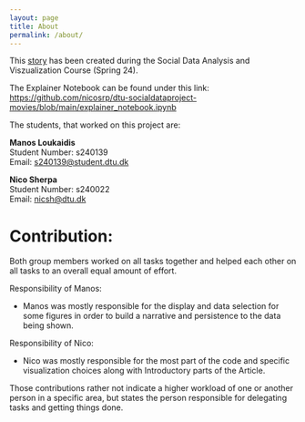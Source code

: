 ```yaml
---
layout: page
title: About
permalink: /about/
---
```


This [story](https://nicosrp.github.io/dtu-socialdataproject-movies) has been created during the Social Data Analysis and Viszualization Course (Spring 24).

The Explainer Notebook can be found under this link: https://github.com/nicosrp/dtu-socialdataproject-movies/blob/main/explainer_notebook.ipynb

The students, that worked on this project are:

**Manos Loukaidis**\
Student Number: s240139\
Email:          s240139@student.dtu.dk

**Nico Sherpa**\
Student Number: s240022\
Email:          nicsh@dtu.dk

<h1>Contribution:</h1>

Both group members worked on all tasks together and helped each other on all tasks to an overall equal amount of effort.

Responsibility of Manos:
* Manos was mostly responsible for the display and data selection for some figures in order to build a narrative and persistence to the data being shown.

Responsibility of Nico:
* Nico was mostly responsible for the most part of the code and specific visualization choices along with Introductory parts of the Article.

Those contributions rather not indicate a higher workload of one or another person in a specific area, but states the person responsible for delegating tasks and getting things done.